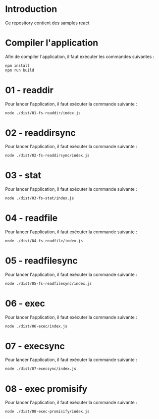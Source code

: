 # Introduction

Ce repository contient des samples react

# Compiler l'application

Afin de compiler l'application, il faut exécuter les commandes suivantes :

```bash
npm install
npm run build
```

# 01 - readdir

Pour lancer l'application, il faut exécuter la commande suivante :

```bash
node ./dist/01-fs-readdir/index.js
```

# 02 - readdirsync

Pour lancer l'application, il faut exécuter la commande suivante :

```bash
node ./dist/02-fs-readdirsync/index.js
```

# 03 - stat

Pour lancer l'application, il faut exécuter la commande suivante :

```bash
node ./dist/03-fs-stat/index.js
```

# 04 - readfile

Pour lancer l'application, il faut exécuter la commande suivante :

```bash
node ./dist/04-fs-readfile/index.js
```

# 05 - readfilesync

Pour lancer l'application, il faut exécuter la commande suivante :

```bash
node ./dist/05-fs-readfilesync/index.js
```

# 06 - exec

Pour lancer l'application, il faut exécuter la commande suivante :

```bash
node ./dist/06-exec/index.js
```

# 07 - execsync

Pour lancer l'application, il faut exécuter la commande suivante :

```bash
node ./dist/07-execsync/index.js
```

# 08 - exec promisify

Pour lancer l'application, il faut exécuter la commande suivante :

```bash
node ./dist/08-exec-promisify/index.js
```
